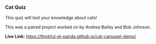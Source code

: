 ### Cat Quiz

This quiz will test your knowledge about cats!

This was a paired project worked on by Andrea Bailey and Bob Johnson.

**Live Link:** https://thinkful-ei-panda.github.io/cat-carousel-demo/